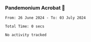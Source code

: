 ### Pandemonium Acrobat 🤸

<!--START_SECTION:waka-->

```all_time
From: 26 June 2024 - To: 03 July 2024

Total Time: 0 secs

No activity tracked
```

<!--END_SECTION:waka-->

